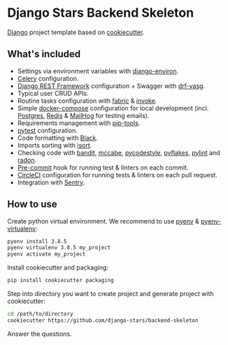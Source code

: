 # Django Stars Backend Skeleton

[Django](https://www.djangoproject.com/) project template based on [cookiecutter](https://cookiecutter.readthedocs.io/).

## What's included

* Settings via environment variables with [django-environ](https://django-environ.readthedocs.io/).
* [Celery](http://www.celeryproject.org/) configuration.
* [Django REST Framework](https://www.django-rest-framework.org/) configuration + Swagger with [drf-yasg](https://drf-yasg.readthedocs.io/).
* Typical user CRUD APIs.
* Routine tasks configuration with [fabric](http://www.fabfile.org/) & [invoke](https://www.pyinvoke.org/).
* Simple [docker-compose](https://docs.docker.com/compose/) configuration for local development (incl. [Postgres](https://www.postgresql.org/), [Redis](https://redis.io/) & [MailHog](https://github.com/mailhog/MailHog) for testing emails).
* Requirements management with [pip-tools](https://pypi.org/project/pip-tools/).
* [pytest](https://docs.pytest.org/) configuration.
* Code formatting with [Black](https://black.readthedocs.io/).
* Imports sorting with [isort](https://isort.readthedocs.io/).
* Checking code with [bandit](https://bandit.readthedocs.io/), [mccabe](https://pypi.org/project/mccabe/), [pycodestyle](http://pycodestyle.pycqa.org/), [pyflakes](https://pypi.org/project/pyflakes/), [pylint](https://www.pylint.org/) and [radon](https://radon.readthedocs.io/).
* [Pre-commit](https://pre-commit.com/) hook for running test & linters on each commit.
* [CircleCI](https://circleci.com/) configuration for running tests & linters on each pull request.
* Integration with [Sentry](https://sentry.io/).

## How to use

Create python virtual environment. We recommend to use [pyenv](https://github.com/pyenv/pyenv) & [pyenv-virtualenv](https://github.com/pyenv/pyenv-virtualenv):

```bash
pyenv install 3.8.5
pyenv virtualenv 3.8.5 my_project
pyenv activate my_project
```

Install cookiecutter and packaging:

```bash
pip install cookiecutter packaging
```

Step into directory you want to create project and generate project with cookiecutter:

```bash
cd /path/to/directory
cookiecutter https://github.com/django-stars/backend-skeleton
```

Answer the questions.
